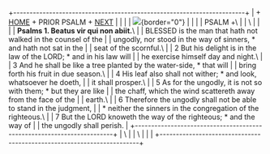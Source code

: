 +-----------------------------------------------------------------------+
| \+ [HOME](../index.html) + PRIOR PSALM + [NEXT](Ps2.html)             |
|                                                                       |
| ![](http://stats.superstats.com/b/ss/DAVIDMCMANNES/1){border="0"}     |
|                                                                       |
| PSALM +\                                                              |
| \                                                                     |
|                                                                       |
| **Psalms 1. Beatus vir qui non abiit.**\                              |
| BLESSED is the man that hath not walked in the counsel of the         |
| ungodly, nor stood in the way of sinners, \* and hath not sat in the  |
| seat of the scornful.\                                                |
| 2 But his delight is in the law of the LORD; \* and in his law will   |
| he exercise himself day and night.\                                   |
| 3 And he shall be like a tree planted by the water-side, \* that will |
| bring forth his fruit in due season.\                                 |
| 4 His leaf also shall not wither; \* and look, whatsoever he doeth,   |
| it shall prosper.\                                                    |
| 5 As for the ungodly, it is not so with them; \* but they are like    |
| the chaff, which the wind scattereth away from the face of the        |
| earth.\                                                               |
| 6 Therefore the ungodly shall not be able to stand in the judgment,   |
| \* neither the sinners in the congregation of the righteous.\         |
| 7 But the LORD knoweth the way of the righteous; \* and the way of    |
| the ungodly shall perish.                                             |
+-----------------------------------------------------------------------+
| \                                                                     |
| \                                                                     |
| [](http://www.episcopalnet.org/DBS/DOR.html)                          |
+-----------------------------------------------------------------------+
